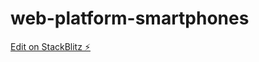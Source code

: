 # web-platform-smartphones

[Edit on StackBlitz ⚡️](https://stackblitz.com/edit/web-platform-lxupzm)